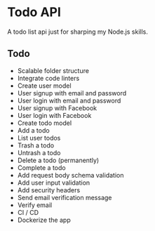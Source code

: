 # Todo API

A todo list api just for sharping my Node.js skills.

## Todo

- Scalable folder structure
- Integrate code linters
- Create user model
- User signup with email and password
- User login with email and password
- User signup with Facebook
- User login with Facebook
- Create todo model
- Add a todo
- List user todos
- Trash a todo
- Untrash a todo
- Delete a todo (permanently)
- Complete a todo
- Add request body schema validation
- Add user input validation
- Add security headers
- Send email verification message
- Verify email
- CI / CD
- Dockerize the app
